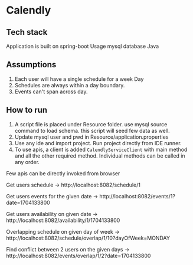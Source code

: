 # Calendly


## Tech stack 

Application is built on spring-boot 
Usage mysql database 
Java


## Assumptions 

1. Each user will have a single schedule for a week Day
2. Schedules are always within a day boundary.
3. Events can't span across day.



## How to run 

1. A script file is placed under Resource folder. use mysql source command to load schema. this script will seed few data as well.
2. Update mysql user and pwd in Resource/application.properties
3. Use any ide and import project. Run project directly from IDE runner. 
4. To use apis, a client is added `CalendlyServiceClient` with main method and all the other required method. 
   Individual methods can be called in any order.


Few apis can be directly invoked from browser 


Get users schedule -> http://localhost:8082/schedule/1

Get users events for the given date -> http://localhost:8082/events/1?date=1704133800 

Get users availability on given date -> http://localhost:8082/availability/1/1704133800

Overlapping schedule on given day of week -> http://localhost:8082/schedule/overlap/1/10?dayOfWeek=MONDAY

Find conflict between 2 users on the given days ->  http://localhost:8082/events/overlap/1/2?date=1704133800






   